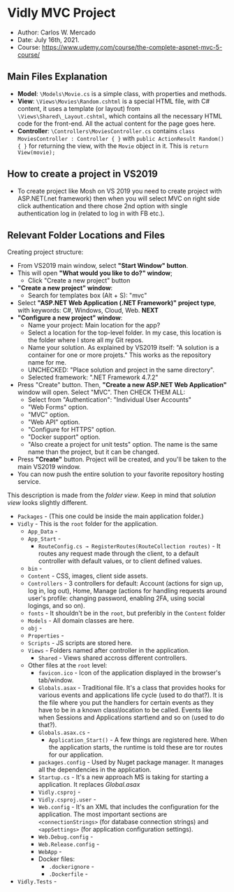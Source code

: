 # Vidly MVC Project

- Author: Carlos W. Mercado
- Date: July 16th, 2021.
- Course: https://www.udemy.com/course/the-complete-aspnet-mvc-5-course/

## Main Files Explanation
- **Model**: `\Models\Movie.cs` is a simple class, with properties and methods.
- **View**: `\Views\Movies\Random.cshtml` is a special HTML file, with C# content, it uses a template (or layout) from `\Views\Shared\_Layout.cshtml`, which contains all the necessary HTML code for the front-end. All the actual content for the page goes here.
- **Controller**: `\Controllers\MoviesController.cs` contains `class MoviesController : Controller { }` with `public ActionResult Random() { }` for returning the view, with the `Movie` object in it. This is `return View(movie);`

## How to create a project in VS2019
- To create project like Mosh on VS 2019 you need to create project with  ASP.NET(.net framework) then when you will select MVC on right side click authentication and there chose 2nd option with single authentication log in (related to log in with FB etc.).

## Relevant Folder Locations and Files

Creating project structure:

- From VS2019 main window, select **"Start Window" button**.
- This will open **"What would you like to do?" window**;
  - Click "Create a new project" button
- **"Create a new project" window**:
  - Search for templates box (Alt + S): "mvc"
- Select **"ASP.NET Web Application (.NET Framework)" project type**, with keywords: C#, Windows, Cloud, Web. **NEXT**
- **"Configure a new project" window**:
  - Name your project: Main location for the app?
  - Select a location for the top-level folder. In my case, this location is the folder where I store all my Git repos.
  - Name your solution. As explained by VS2019 itself: "A solution is a container for one or more projets." This works as the repository name for me.
  - UNCHECKED: "Place solution and project in the same directory".
  - Selected framework: ".NET Framework 4.7.2"
- Press "Create" button. Then, **"Create a new ASP.NET Web Application"** window will open. Select "MVC". Then CHECK THEM ALL:
  - Select from "Authentication": "Individual User Accounts"
  - "Web Forms" option.
  - "MVC" option.
  - "Web API" option.
  - "Configure for HTTPS" option.
  - "Docker support" option.
  - "Also create a project for unit tests" option. The name is the same name than the project, but it can be changed.
- Press **"Create"** button. Project will be created, and you'll be taken to the main VS2019 window.
- You can now push the entire solution to your favorite repository hosting service.

This description is made from the _folder view_. Keep in mind that _solution view_ looks slightly different.

- `Packages` - (This one could be inside the main application folder.)
- `Vidly` - This is the `root` folder for the application.
  - `App_Data` - 
  - `App_Start` - 
    - `RouteConfig.cs → RegisterRoutes(RouteCollection routes)` - It routes any request made through the client, to a default controller with default values, or to client defined values.
  - `bin` - 
  - `Content` - CSS, images, client side assets.
  - `Controllers` - 3 controllers for default: Account (actions for sign up, log in, log out), Home, Manage (actions for handling requests around user's profile: changing password, enabling 2FA, using social logings, and so on).
  - `fonts` - It shouldn't be in the `root`, but preferibly in the `Content` folder
  - `Models` - All domain classes are here.
  - `obj` - 
  - `Properties` - 
  - `Scripts` - JS scripts are stored here.
  - `Views` - Folders named after controller in the application.
    - `Shared` - Views shared accross different controllers.
  - Other files at the `root` level:
    - `favicon.ico` - Icon of the application displayed in the browser's tab/window.
    - `Globals.asax` - Traditional file. It's a class that provides hooks for various events and applications life cycle (used to do that?). It is the file where you put the handlers for certain events as they have to be in a known class\location to be called.  Events like when Sessions and Applications start\end and so on (used to do that?).
    - `Globals.asax.cs` - 
      - `Application_Start()` - A few things are registered here. When the application starts, the runtime is told these are tor routes for our application.
    - `packages.config` - Used by Nuget package manager. It manages all the dependencies in the application.
    - `Startup.cs` - It's a new approach MS is taking for starting a application. It replaces _Global.asax_
    - `Vidly.csproj` - 
    - `Vidly.csproj.user` -
    - `Web.config` - It's an XML that includes the configuration for the application. The most important sections are `<connectionStrings>` (for database connection strings) and `<appSettings>` (for application configuration settings).
    - `Web.Debug.config` - 
    - `Web.Release.config` - 
    - `WebApp` - 
    - Docker files:
      - `.dockerignore` - 
      - `.Dockerfile` - 
- `Vidly.Tests` - 